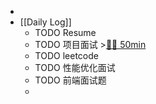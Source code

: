 -
- [[Daily Log]]
	- TODO Resume
	- TODO 项目面试 >[🍅🍅 50min](#agenda-pomo://?t=f-1693275449682-1500%2Cf-1693277387661-1500)
	- TODO leetcode
	- TODO 性能优化面试
	- TODO 前端面试题
	-